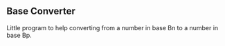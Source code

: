 ## Base Converter

Little program to help converting from a number in base Bn to a number in base Bp.
